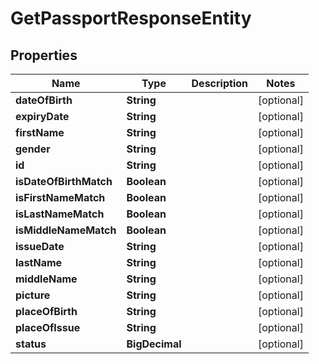 

# GetPassportResponseEntity


## Properties

| Name | Type | Description | Notes |
|------------ | ------------- | ------------- | -------------|
|**dateOfBirth** | **String** |  |  [optional] |
|**expiryDate** | **String** |  |  [optional] |
|**firstName** | **String** |  |  [optional] |
|**gender** | **String** |  |  [optional] |
|**id** | **String** |  |  [optional] |
|**isDateOfBirthMatch** | **Boolean** |  |  [optional] |
|**isFirstNameMatch** | **Boolean** |  |  [optional] |
|**isLastNameMatch** | **Boolean** |  |  [optional] |
|**isMiddleNameMatch** | **Boolean** |  |  [optional] |
|**issueDate** | **String** |  |  [optional] |
|**lastName** | **String** |  |  [optional] |
|**middleName** | **String** |  |  [optional] |
|**picture** | **String** |  |  [optional] |
|**placeOfBirth** | **String** |  |  [optional] |
|**placeOfIssue** | **String** |  |  [optional] |
|**status** | **BigDecimal** |  |  [optional] |



